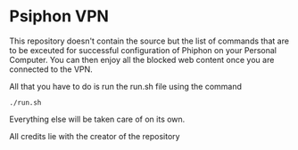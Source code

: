 # Psiphon VPN

This repository doesn't contain the source but the list of commands that are to be exceuted for successful configuration of Phiphon on your Personal Computer. You can then enjoy all the blocked web content once you are connected to the VPN.

All that you have to do is run the run.sh file using the command 

`./run.sh`

Everything else will be taken care of on its own.

All credits lie with the creator of the repository
